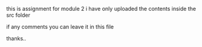 this is assignment for module 2
i have only uploaded  the contents inside the src folder

if any comments you can leave it in this file

thanks..
